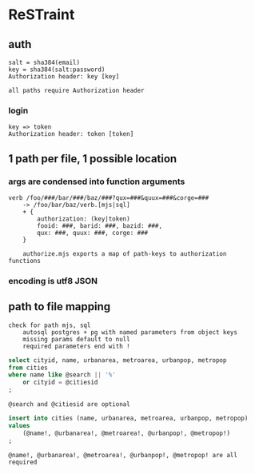 # ReSTraint

##	auth
	salt = sha384(email)
	key = sha384(salt:password)
	Authorization header: key [key]

	all paths require Authorization header

###	login
	key => token
	Authorization header: token [token]

## 1 path per file, 1 possible location
### args are condensed into function arguments
	verb /foo/###/bar/###/baz/###?qux=###&quux=###&corge=### 
		-> /foo/bar/baz/verb.[mjs|sql]
		+ { 
			authorization: (key|token)
			fooid: ###, barid: ###, bazid: ###, 
			qux: ###, quux: ###, corge: ### 
		}

		authorize.mjs exports a map of path-keys to authorization functions


### encoding is utf8 JSON

## path to file mapping
	check for path mjs, sql
		autosql postgres + pg with named parameters from object keys
		missing params default to null
		required parameters end with !

```sql
select cityid, name, urbanarea, metroarea, urbanpop, metropop
from cities
where name like @search || '%'
	or cityid = @citiesid
;
```
	@search and @citiesid are optional
```sql
insert into cities (name, urbanarea, metroarea, urbanpop, metropop)
values 
	(@name!, @urbanarea!, @metroarea!, @urbanpop!, @metropop!)
;
```
	@name!, @urbanarea!, @metroarea!, @urbanpop!, @metropop! are all required